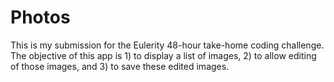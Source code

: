 
# Photos

This is my submission for the Eulerity 48-hour take-home coding challenge. The objective of this app is 1) to display a list of images, 2) to allow editing of those images, and 3) to save these edited images.
